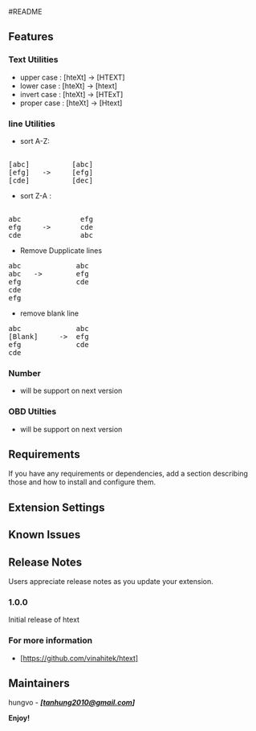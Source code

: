 #README


## Features
### Text Utilities
* upper case : [hteXt] -> [HTEXT]
* lower case : [hteXt] -> [htext]
* invert case : [hteXt] -> [HTExT]
* proper case :  [hteXt] -> [Htext]

### line Utilities
* sort A-Z:
<pre> 
[abc]          [abc]
[efg]	->	   [efg]
[cde]		   [dec]
</pre>
 
* sort Z-A :
<pre> 
abc				 efg
efg		->		 cde
cde				 abc
</pre>

* Remove Dupplicate lines
<pre>
abc  	 		abc
abc   ->		efg
efg				cde
cde
efg
</pre>

* remove blank line
<pre>
abc				abc
[Blank]		->	efg
efg				cde
cde
</pre>

### Number 
* will be support on next version

### OBD Utilties
* will be support on next version

## Requirements

If you have any requirements or dependencies, add a section describing those and how to install and configure them.

## Extension Settings

## Known Issues


## Release Notes

Users appreciate release notes as you update your extension.

### 1.0.0

Initial release of htext


### For more information
* [https://github.com/vinahitek/htext]

## Maintainers ##
 hungvo  - ***[tanhung2010@gmail.com]***

**Enjoy!**
